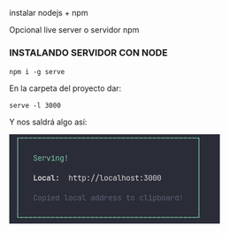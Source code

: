 instalar nodejs + npm

Opcional live server o servidor npm



### INSTALANDO SERVIDOR CON NODE
```
npm i -g serve
```
En la carpeta del proyecto dar:
```
serve -l 3000 
```
Y nos saldrá algo así:

![server ok](images/serve.png)